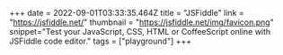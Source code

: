 +++
date = 2022-09-01T03:33:35.464Z
title = "JSFiddle"
link = "https://jsfiddle.net/"
thumbnail = "https://jsfiddle.net/img/favicon.png"
snippet="Test your JavaScript, CSS, HTML or CoffeeScript online with JSFiddle code editor."
tags = ["playground"]
+++

